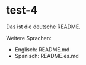# test-4

Das ist die deutsche README.

Weitere Sprachen:
- Englisch: README.md
- Spanisch: README.es.md
